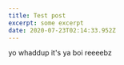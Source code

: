 ```yaml
---
title: Test post
excerpt: some excerpt
date: 2020-07-23T02:14:33.952Z
---
```

yo whaddup it's ya boi reeeebz